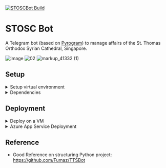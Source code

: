 [![STOSCBot Build](https://github.com/viper25/stoscbot/actions/workflows/python-app.yml/badge.svg)](https://github.com/viper25/stoscbot/actions/workflows/python-app.yml)

# STOSC Bot
A Telegram bot (based on [Pyrogram](https://docs.pyrogram.org/)) to manage affairs of the St. Thomas Orthodox Syrian Cathedral, Singapore.

![image](https://user-images.githubusercontent.com/327990/142089101-04f782d3-0982-4ac0-83d0-899d714bc1cb.png) ![02](https://user-images.githubusercontent.com/327990/142300513-b2cbde04-f695-40f3-92f3-5e56649550f9.png) ![markup_41332 (1)](https://user-images.githubusercontent.com/327990/145735665-da9a6c31-29cc-4a5e-8824-8cd8653b84f8.png)




## Setup 
<details>

<summary>
Setup virtual environment
</summary>

```bash
python -m venv .venv
```

Activate (on Windows):
```dos
.venv\Scripts\activate.bat
```

On Linux:

Change `config.ini` for server. 

```bash
source .venv/Scripts/activate
nohup python3 run_stoscbot.py &
```
</details>

<details>

<summary>
Dependencies
</summary>

## Install dependencies.


```bash
pip install -r requirements.txt
```

### Upgrade dependencies

```bash
pip install --upgrade -r requirements.txt
```
</details>


## Deployment
<details>
<summary>Deploy on a VM</summary>

1. [Do not re-use](https://docs.pyrogram.org/faq#can-i-use-multiple-clients-at-once-on-the-same-account) a session file when deploying to a new instance. To do so, delete any existing `.session` file and run `python3 run_stoscbot.py` and enter the bot ID to create new `*.session` files. Ensure [config.ini](https://docs.pyrogram.org/topics/config-file#the-config-ini-file) is present.
2. Copy the [Google API keys](https://console.cloud.google.com/iam-admin/serviceaccounts/details/104130143367587513093;edit=true/keys?project=api-project-57990973458) to `~/.config/gspread/service_account.json`
3. Subsequently run headless as ` nohup python3 run_stoscbot.py &`
</details>

<details>
<summary>Azure App Service Deployment
</summary>


1. In `.vscode\settings.json` set files to be ignored under the key `appService.zipIgnorePattern`.

    ```json
    {
        "appService.defaultWebAppToDeploy": "/subscriptions/xxx-xxx-xxx-xxx-xxx/resourceGroups/STOSC/providers/Microsoft.Web/sites/stosc-bot-2",
        "appService.deploySubpath": ".",
        "appService.zipIgnorePattern": [
            ".venv{,/**}",
            ".vscode{,/**}",
            ".github{,/**}",
            "__pycache__{,/**}",
            ".git{,/**}",
            ".env{,/**}"
        ],
    }
    ```
2. Add Timezone as an Application Settings variable i.e. `TZ=Asia/Singapore`
3. Set a startup script in Azure Console under `Startup Command`. This is what will be used to start the bot (do not ignore the `.session` file). 
4. It is expected the app provide an application running at port 8000. If not, the Azure App Service container will stop after a while (and our bot process will be killed). 
</details>

## Reference

* Good Reference on structuring Python project: 
https://github.com/Fumaz/TTSBot
